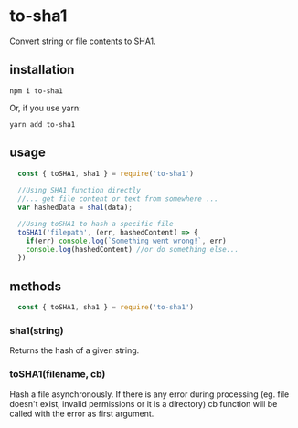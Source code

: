 # to-sha1
Convert string or file contents to SHA1.

## installation

```
npm i to-sha1
```

Or, if you use yarn:

```
yarn add to-sha1
```

## usage

```javascript
  const { toSHA1, sha1 } = require('to-sha1')
  
  //Using SHA1 function directly
  //... get file content or text from somewhere ...
  var hashedData = sha1(data);

  //Using toSHA1 to hash a specific file
  toSHA1('filepath', (err, hashedContent) => {
    if(err) console.log(`Something went wrong!`, err)
    console.log(hashedContent) //or do something else...
  })
```

## methods
```javascript
  const { toSHA1, sha1 } = require('to-sha1')
```

### sha1(string)
  Returns the hash of a given string.

### toSHA1(filename, cb)
  Hash a file asynchronously. If there is any error during processing (eg. file doesn't exist, invalid permissions or it is a directory) cb function will be called with the error as first argument.
